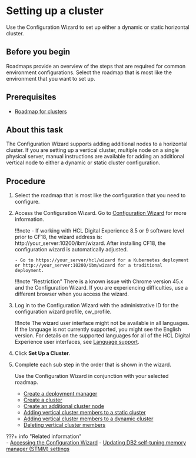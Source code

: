 # Setting up a cluster

Use the Configuration Wizard to set up either a dynamic or static horizontal cluster.

## Before you begin
Roadmaps provide an overview of the steps that are required for common environment configurations. Select the roadmap that is most like the environment that you want to set up.

## Prerequisites
-   [Roadmap for clusters](../../../get_started/plan_deployment/traditional_deployment/roadmaps/rm_install_deployment/rm_clusters/rm_cluster_parent.md)


## About this task
The Configuration Wizard supports adding additional nodes to a horizontal cluster. If you are setting up a vertical cluster, multiple node on a single physical server, manual instructions are available for adding an additional vertical node to either a dynamic or static cluster configuration.

## Procedure

1.  Select the roadmap that is most like the configuration that you need to configure.

2.  Access the Configuration Wizard. Go to [Configuration Wizard](../portal_admin_tools/cfg_wizard/index.md) for more information.

    !!!note
        - If working with HCL Digital Experience 8.5 or 9 software level prior to CF18, the wizard address is: http://your_server:10200/ibm/wizard. After installing CF18, the configuration wizard is automatically adjusted.
        
        - Go to https://your_server/hcl/wizard for a Kubernetes deployment or http://your_server:10200/ibm/wizard for a traditional deployment.

    !!!note "Restriction"
        There is a known issue with Chrome version 45.x and the Configuration Wizard. If you are experiencing difficulties, use a different browser when you access the wizard.

3.  Log in to the Configuration Wizard with the administrative ID for the configuration wizard profile, cw_profile.

    !!!note
        The wizard user interface might not be available in all languages. If the language is not currently supported, you might see the English version. For details on the supported languages for all of the HCL Digital Experience user interfaces, see [Language support](../portal_admin_tools/language_support/index.md).

4.  Click **Set Up a Cluster**.

5.  Complete each sub step in the order that is shown in the wizard.

    Use the Configuration Wizard in conjunction with your selected roadmap.

    -   [Create a deployment manager](../../../deployment/manage/config_cluster/cw_dmgr_profile.md)
    -   [Create a cluster](../../../deployment/manage/config_cluster/create_cluster/index.md)
    -   [Create an additional cluster node](../../../deployment/manage/config_cluster/cw_add_node.md)
    -   [Adding vertical cluster members to a static cluster](../config_cluster/add_vert_clus.md)
    -   [Adding vertical cluster members to a dynamic cluster](../config_cluster/add_dynvert_clus.md)
    -   [Deleting vertical cluster members](../../../deployment/manage/config_cluster/delete_vert_clus.md)

???+ info "Related information"  
    -   [Accessing the Configuration Wizard](../portal_admin_tools/cfg_wizard/configuration/cw_run.md)
    -   [Updating DB2 self-tuning memory manager (STMM) settings](../migrate/next_steps/post_mig_activities/db_task/mig_t_post_db2_stmm.md)

